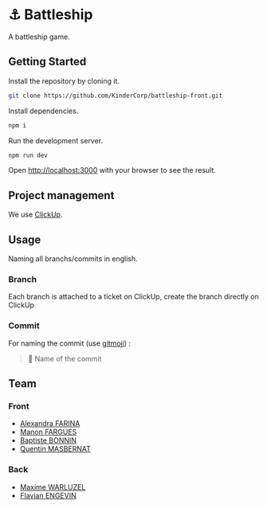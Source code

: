 # ⚓ Battleship

A battleship game.

## Getting Started

Install the repository by cloning it.

```sh
git clone https://github.com/KinderCorp/battleship-front.git
```

Install dependencies.

```bash
npm i
```

Run the development server.

```bash
npm run dev
```

Open [http://localhost:3000](http://localhost:3000) with your browser to see the result.

## Project management

We use [ClickUp](https://app.clickup.com/42620567/v/l/7-42620567-1).

## Usage

Naming all branchs/commits in english.

### Branch

Each branch is attached to a ticket on ClickUp, create the branch directly on ClickUp

### Commit

For naming the commit (use [gitmoji](https://gitmoji.dev/)) :

> 🎉 Name of the commit

## Team

### Front
- [Alexandra FARINA](https://github.com/DrakenLine)
- [Manon FARGUES](https://github.com/ManonFargues)
- [Baptiste BONNIN](https://github.com/exender)
- [Quentin MASBERNAT](https://github.com/MASBERNATQ)

### Back
- [Maxime WARLUZEL](https://github.com/MaximeWrlz)
- [Flavian ENGEVIN](https://github.com/FlavianEng)
